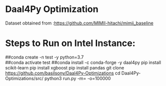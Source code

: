 # Daal4Py Optimization
Dataset obtained from :https://github.com/MIMII-hitachi/mimii_baseline

# Steps to Run on Intel Instance:
##conda create -n test -y python=3.7  
##conda activate test
##conda install -c conda-forge -y daal4py
pip install scikit-learn
pip install xgboost
pip install pandas
git clone  https://github.com/basilsony/Daal4Py-Optimizations
cd Daal4Py-Optimizations/src/
python3 run.py -m=<model> -o=100000

